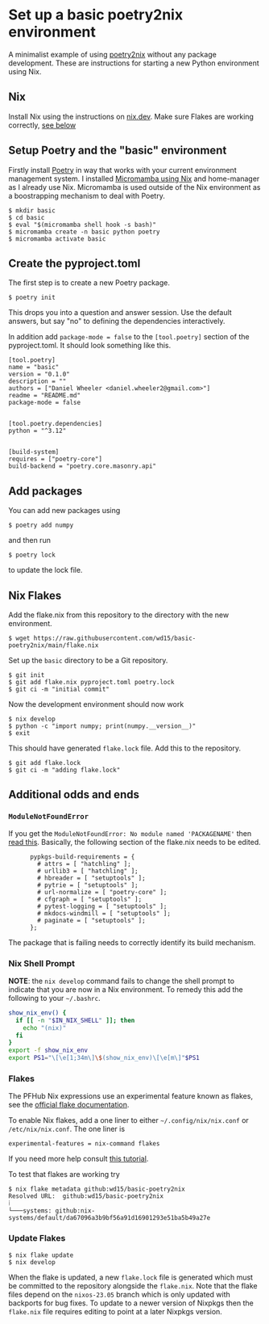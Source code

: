 # Set up a basic poetry2nix environment

A minimalist example of using
[poetry2nix](https://github.com/nix-community/poetry2nix) without any
package development. These are instructions for starting a new Python
environment using Nix.

## Nix

Install Nix using the instructions on [nix.dev]. Make sure Flakes are
working correctly, [see below](#nix-flakes)

## Setup Poetry and the "basic" environment

Firstly install [Poetry](https://python-poetry.org) in way that works
with your current environment management system. I installed
[Micromamba using Nix][micromamba-nix] and home-manager as I already
use Nix. Micromamba is used outside of the Nix environment as a
boostrapping mechanism to deal with Poetry.

	$ mkdir basic
	$ cd basic
    $ eval "$(micromamba shell hook -s bash)"
    $ micromamba create -n basic python poetry
    $ micromamba activate basic

## Create the pyproject.toml

The first step is to create a new Poetry package.

    $ poetry init

This drops you into a question and answer session. Use the default
answers, but say "no" to defining the dependencies interactively.

In addition add `package-mode = false` to the `[tool.poetry]` section
of the pyproject.toml. It should look something like this.

~~~
[tool.poetry]
name = "basic"
version = "0.1.0"
description = ""
authors = ["Daniel Wheeler <daniel.wheeler2@gmail.com>"]
readme = "README.md"
package-mode = false


[tool.poetry.dependencies]
python = "^3.12"


[build-system]
requires = ["poetry-core"]
build-backend = "poetry.core.masonry.api"
~~~

## Add packages

You can add new packages using

    $ poetry add numpy
	
and then run

    $ poetry lock
	
to update the lock file.

## Nix Flakes

Add the flake.nix from this repository to the directory with the new
environment.

    $ wget https://raw.githubusercontent.com/wd15/basic-poetry2nix/main/flake.nix
   
Set up the `basic` directory to be a Git repository.

    $ git init
    $ git add flake.nix pyproject.toml poetry.lock
    $ git ci -m "initial commit"
   
Now the development environment should now work

    $ nix develop
    $ python -c "import numpy; print(numpy.__version__)"
    $ exit

This should have generated `flake.lock` file. Add this to the
repository.

    $ git add flake.lock
    $ git ci -m "adding flake.lock"
   
## Additional odds and ends

### `ModuleNotFoundError`

If you get the `ModuleNotFoundError: No module named 'PACKAGENAME'`
then [read
this](https://github.com/nix-community/poetry2nix/blob/master/docs/edgecases.md#cases). Basically,
the following section of the flake.nix needs to be edited.

```
      pypkgs-build-requirements = {
        # attrs = [ "hatchling" ];
        # urllib3 = [ "hatchling" ];
        # hbreader = [ "setuptools" ];
        # pytrie = [ "setuptools" ];
        # url-normalize = [ "poetry-core" ];
        # cfgraph = [ "setuptools" ];
        # pytest-logging = [ "setuptools" ];
        # mkdocs-windmill = [ "setuptools" ];
        # paginate = [ "setuptools" ];
      };
```
The package that is failing needs to correctly identify its build mechanism.

### Nix Shell Prompt

**NOTE**: the `nix develop` command fails to change the shell prompt
to indicate that you are now in a Nix environment. To remedy this add
the following to your `~/.bashrc`.

``` bash
show_nix_env() {
  if [[ -n "$IN_NIX_SHELL" ]]; then
    echo "(nix)"
  fi
}
export -f show_nix_env
export PS1="\[\e[1;34m\]\$(show_nix_env)\[\e[m\]"$PS1
```

### Flakes

The PFHub Nix expressions use an experimental feature known as flakes,
see the [official flake documentation][flakes].

To enable Nix flakes, add a one liner to either
`~/.config/nix/nix.conf` or `/etc/nix/nix.conf`. The one liner is

``` text
experimental-features = nix-command flakes
```

If you need more help consult [this
tutorial](https://www.tweag.io/blog/2020-05-25-flakes/).

To test that flakes are working try

    $ nix flake metadata github:wd15/basic-poetry2nix
    Resolved URL:  github:wd15/basic-poetry2nix
    ⁞
    └───systems: github:nix-systems/default/da67096a3b9bf56a91d16901293e51ba5b49a27e

### Update Flakes

    $ nix flake update
    $ nix develop

When the flake is updated, a new `flake.lock` file is generated which
must be committed to the repository alongside the `flake.nix`. Note
that the flake files depend on the `nixos-23.05` branch which is only
updated with backports for bug fixes. To update to a newer version of
Nixpkgs then the `flake.nix` file requires editing to point at a later
Nixpkgs version.


[nix.dev]: https://nix.dev
[micromamba-nix]: https://nixos.wiki/wiki/Python#micromamba
[flakes]: https://nixos.wiki/wiki/Flakes
[conventional]: https://www.conventionalcommits.org
[pypi-test]: https://stackoverflow.com/questions/68882603/using-python-poetry-to-publish-to-test-pypi-org
